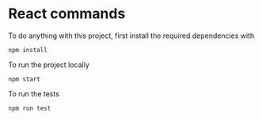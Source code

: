 <!-- Clone this repository to your local computer.
Then inside the repository

Make sure you are logged into firebase run the following commands: 

```
npm install firebase-tools -g   #install the firebase cli
firebase login 
firebase init # turn this into a firebase project   
``` 

Go through the prompts with the following selections:

Hosting ->  Use an existing project (assumes you have created a firebase project here https://firebase.google.com/ ) 

and for hosting setup:
use "public" as your "public director"
"yes" to configure as single page app
"no" to overwriting index.html


Then run 
```
firebase deploy
```

The link to the live app will be outputted in your terminal  -->




# React commands

To do anything with this project, first install the required dependencies with 
```
npm install
```

To run the project locally
```
npm start
```

To run the tests
```
npm run test
```



